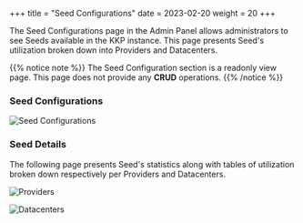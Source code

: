+++
title = "Seed Configurations"
date = 2023-02-20
weight = 20
+++


The Seed Configurations page in the Admin Panel allows administrators to see Seeds available in the KKP instance. This page presents Seed's utilization broken down into Providers and Datacenters.

{{% notice note %}}
The Seed Configuration section is a readonly view page. This page does not provide any **CRUD** operations.
{{% /notice %}}

### Seed Configurations

![Seed Configurations](@/images/tutorials/seed-configurations/seed-confgurations.png?classes=shadow,border "Seed Configurations List View")


### Seed Details

The following page presents Seed's statistics along with tables of utilization broken down respectively per Providers and Datacenters.

![Providers](@/images/tutorials/seed-configurations/seed-confgurations-details.png?classes=shadow,border "Available providers per seed")

![Datacenters](@/images/tutorials/seed-configurations/seed-confgurations-provider-datacenters.png?classes=shadow,border "Associated clusters per datacenter")
